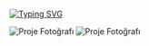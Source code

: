 
[![Typing SVG](https://readme-typing-svg.demolab.com?font=Fira+Code&weight=600&size=30&duration=3500&pause=1000&color=F71D1D&width=435&lines=Software+Engineering.;Artificial+Intelligence.;Cyber+Security.;C%23%2C+Python%2C+Java%2C+SQL.++++++++++++++++++++++++++++++++++++)](https://git.io/typing-svg)

![Proje Fotoğrafı](https://encrypted-tbn0.gstatic.com/images?q=tbn:ANd9GcTLc37dlrvpXkVqqP-Sdgay80aYapMKJIm7xw&s) ![Proje Fotoğrafı](https://imageio.forbes.com/specials-images/imageserve/650945e2810848cde5016621/What-Is-Generative-AI--A-super-Simple-Explanation-Anyone-Can-Understand/960x0.jpg?height=399&width=711&fit=bounds)
<!---
OmerTalhaBas/OmerTalhaBas is a ✨ special ✨ repository because its `README.md` (this file) appears on your GitHub profile.
You can click the Preview link to take a look at your changes.
--->
